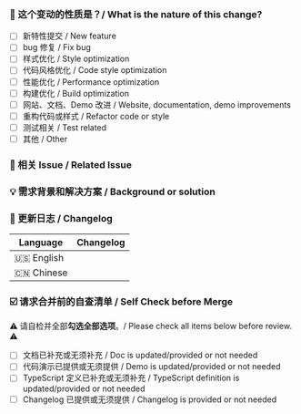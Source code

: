 <!--
首先，感谢你的贡献！😄
First of all, thank you for your contribution! 😄
-->

### 🤔 这个变动的性质是？/ What is the nature of this change?

- [ ] 新特性提交 / New feature
- [ ] bug 修复 / Fix bug
- [ ] 样式优化 / Style optimization
- [ ] 代码风格优化 / Code style optimization
- [ ] 性能优化 / Performance optimization
- [ ] 构建优化 / Build optimization
- [ ] 网站、文档、Demo 改进 / Website, documentation, demo improvements
- [ ] 重构代码或样式 / Refactor code or style
- [ ] 测试相关 / Test related
- [ ] 其他 / Other

### 🔗 相关 Issue / Related Issue

<!--
描述相关需求的来源，如相关的 issue 讨论链接。
Describe the source of related requirements, such as the related issue discussion link.
-->

### 💡 需求背景和解决方案 / Background or solution

<!--
解决的具体问题。
The specific problem solved.
-->

### 📝 更新日志 / Changelog

<!--
从用户角度描述具体变化，以及可能的 breaking change 和其他风险。
Describe changes from the user side, and list all potential break changes or other risks.
--->

| Language   | Changelog |
| ---------- | --------- |
| 🇺🇸 English |           |
| 🇨🇳 Chinese |           |

### ☑️ 请求合并前的自查清单 / Self Check before Merge

⚠️ 请自检并全部**勾选全部选项**。/ Please check all items below before review. ⚠️

- [ ] 文档已补充或无须补充 / Doc is updated/provided or not needed
- [ ] 代码演示已提供或无须提供 / Demo is updated/provided or not needed
- [ ] TypeScript 定义已补充或无须补充 / TypeScript definition is updated/provided or not needed
- [ ] Changelog 已提供或无须提供 / Changelog is provided or not needed

<!-- From: https://github.com/one-template/pr-template -->
